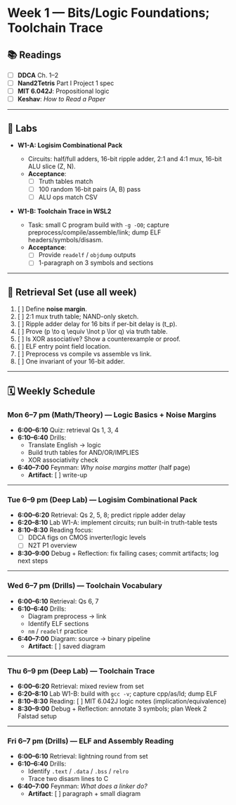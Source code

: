 # Week 1 — Bits/Logic Foundations; Toolchain Trace

## 📚 Readings

- [ ] **DDCA** Ch. 1–2  
- [ ] **Nand2Tetris** Part I Project 1 spec  
- [ ] **MIT 6.042J**: Propositional logic  
- [ ] **Keshav**: _How to Read a Paper_

---

## 🧪 Labs

- **W1-A: Logisim Combinational Pack**

  - Circuits: half/full adders, 16-bit ripple adder, 2:1 and 4:1 mux, 16-bit ALU slice (Z, N).
  - **Acceptance**:
    - [ ] Truth tables match  
    - [ ] 100 random 16-bit pairs (A, B) pass  
    - [ ] ALU ops match CSV  

- **W1-B: Toolchain Trace in WSL2**
  - Task: small C program build with `-g -O0`; capture preprocess/compile/assemble/link; dump ELF headers/symbols/disasm.
  - **Acceptance**:
    - [ ] Provide `readelf` / `objdump` outputs  
    - [ ] 1-paragraph on 3 symbols and sections  

---

## 🧠 Retrieval Set (use all week)

1. [ ] Define **noise margin**.  
2. [ ] 2:1 mux truth table; NAND-only sketch.  
3. [ ] Ripple adder delay for 16 bits if per-bit delay is \(t_p\).  
4. [ ] Prove \(p \to q \equiv \lnot p \lor q\) via truth table.  
5. [ ] Is XOR associative? Show a counterexample or proof.  
6. [ ] ELF entry point field location.  
7. [ ] Preprocess vs compile vs assemble vs link.  
8. [ ] One invariant of your 16-bit adder.  

---

## 🗓️ Weekly Schedule

### **Mon 6–7 pm (Math/Theory) — Logic Basics + Noise Margins**

- **6:00–6:10** Quiz: retrieval Qs 1, 3, 4  
- **6:10–6:40** Drills:  
  - Translate English → logic  
  - Build truth tables for AND/OR/IMPLIES  
  - XOR associativity check  
- **6:40–7:00** Feynman: _Why noise margins matter_ (half page)  
  - **Artifact**: [ ] write-up  

---

### **Tue 6–9 pm (Deep Lab) — Logisim Combinational Pack**

- **6:00–6:20** Retrieval: Qs 2, 5, 8; predict ripple adder delay  
- **6:20–8:10** Lab W1-A: implement circuits; run built-in truth-table tests  
- **8:10–8:30** Reading focus:  
  - [ ] DDCA figs on CMOS inverter/logic levels  
  - [ ] N2T P1 overview  
- **8:30–9:00** Debug + Reflection: fix failing cases; commit artifacts; log next steps  

---

### **Wed 6–7 pm (Drills) — Toolchain Vocabulary**

- **6:00–6:10** Retrieval: Qs 6, 7  
- **6:10–6:40** Drills:  
  - Diagram preprocess → link  
  - Identify ELF sections  
  - `nm` / `readelf` practice  
- **6:40–7:00** Diagram: source → binary pipeline  
  - **Artifact**: [ ] saved diagram  

---

### **Thu 6–9 pm (Deep Lab) — Toolchain Trace**

- **6:00–6:20** Retrieval: mixed review from set  
- **6:20–8:10** Lab W1-B: build with `gcc -v`; capture cpp/as/ld; dump ELF  
- **8:10–8:30** Reading: [ ] MIT 6.042J logic notes (implication/equivalence)  
- **8:30–9:00** Debug + Reflection: annotate 3 symbols; plan Week 2 Falstad setup  

---

### **Fri 6–7 pm (Drills) — ELF and Assembly Reading**

- **6:00–6:10** Retrieval: lightning round from set  
- **6:10–6:40** Drills:  
  - Identify `.text` / `.data` / `.bss` / `relro`  
  - Trace two disasm lines to C  
- **6:40–7:00** Feynman: _What does a linker do?_  
  - **Artifact**: [ ] paragraph + small diagram
